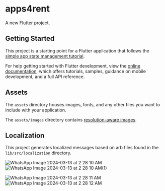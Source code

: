 # apps4rent

A new Flutter project.

## Getting Started

This project is a starting point for a Flutter application that follows the
[simple app state management
tutorial](https://flutter.dev/docs/development/data-and-backend/state-mgmt/simple).

For help getting started with Flutter development, view the
[online documentation](https://flutter.dev/docs), which offers tutorials,
samples, guidance on mobile development, and a full API reference.

## Assets

The `assets` directory houses images, fonts, and any other files you want to
include with your application.

The `assets/images` directory contains [resolution-aware
images](https://flutter.dev/docs/development/ui/assets-and-images#resolution-aware).

## Localization

This project generates localized messages based on arb files found in
the `lib/src/localization` directory.


![WhatsApp Image 2024-03-13 at 2 28 10 AM](https://github.com/theadityakr/The-Wall/assets/59906496/fea83551-e4d8-4427-8c03-17e2fa63bac1)![WhatsApp Image 2024-03-13 at 2 28 10 AM(1)](https://github.com/theadityakr/The-Wall/assets/59906496/2f0f59cc-2d6f-4899-b135-17c2b65c3c3f)

![WhatsApp Image 2024-03-13 at 2 28 11 AM](https://github.com/theadityakr/The-Wall/assets/59906496/a4d5c010-9e28-4eca-9cb0-ce2696b96e17)![WhatsApp Image 2024-03-13 at 2 28 12 AM](https://github.com/theadityakr/The-Wall/assets/59906496/b4fa46dc-20e5-4c6c-a955-61cc0d0c12cc)

